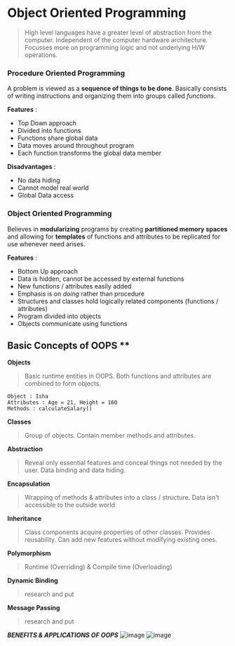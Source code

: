 # Object Oriented Programming 

> High level languages have a greater level of abstraction from the computer. Independent of the computer hardware architecture. Focusses more on programming logic and not underlying H/W operations.

### Procedure Oriented Programming 
A problem is viewed as a **sequence of things to be done**. Basically consists of writing instructions and organizing them into groups called *functions*.

**Features** : 
- Top Down approach 
- Divided into functions
- Functions share global data 
- Data moves around throughout program 
- Each function transforms the global data member 

**Disadvantages** : 
- No data hiding
- Cannot model real world 
- Global Data access


### Object Oriented Programming 
Believes in **modularizing** programs by creating **partitioned memory spaces** and allowing for **templates** of functions and attributes to be replicated for use whenever need arises.

**Features** :
- Bottom Up approach 
- Data is hidden, cannot be accessed by external functions
- New functions / attributes easily added
- Emphasis is on *doing* rather than procedure
- Structures and classes hold logically related components (functions / attributes)
- Program divided into objects
- Objects communicate using functions


## Basic Concepts of OOPS **
**Objects**
>Basic runtime entities in OOPS. Both functions and attributes are combined to form objects.
```
Object : Isha 
Attributes : Age = 21, Height = 160
Methods : calculateSalary()
```

**Classes**
> Group of objects. Contain member methods and attributes. 
 
**Abstraction**
> Reveal only essential features and conceal things not needed by the user. Data binding and data hiding.

**Encapsulation**
> Wrapping of methods & attributes into a class / structure. Data isn't accessible to the outside world

**Inheritance**
> Class components acquire properties of other classes. Provides reusability. Can add new features without modifying existing ones. 

**Polymorphism**
> Runtime (Overriding) & Compile time (Overloading)

**Dynamic Binding**
> research and put

**Message Passing**
> research and put

***BENEFITS & APPLICATIONS OF OOPS***
![image](https://user-images.githubusercontent.com/107466664/177982873-8c60a380-bf4d-4e15-a68c-6ee011ece989.png)
![image](https://user-images.githubusercontent.com/107466664/177983082-c804f874-cfd3-4c34-b88d-f3d7efbe8f12.png)



 
